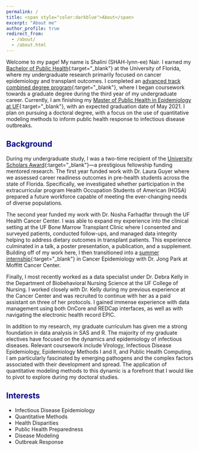 ```yaml
---
permalink: /
title: <span style="color:darkblue">About</span>
excerpt: "About me"
author_profile: true
redirect_from: 
  - /about/
  - /about.html
---
```

  
Welcome to my page! My name is Shalini (SHAH-lynn-ee) Nair. I earned my [Bachelor of Public Health](https://undergrad.phhp.ufl.edu/program-overview/bph/){:target="_blank"} at the University of Florida, where my undergraduate research primarily focused on cancer epidemiology and transplant outcomes. I completed an [advanced track combined degree program](https://mph.ufl.edu/about/mph/collaborative-and-joint-mph-degrees/combination-bachelors-mph/){:target="_blank"}, where I began coursework towards a graduate degree during the third year of my undergraduate career. Currently, I am finishing my [Master of Public Health in Epidemiology at UF](https://mph.ufl.edu/about/concentration-options/epidemiology/){:target="_blank"}, with an expected graduation date of May 2021. I plan on pursuing a doctoral degree, with a focus on the use of quantitative modeling methods to inform public health response to infectious disease outbreaks. 

## <span style="color:darkblue">Background</span> 

During my undergraduate study, I was a two-time recipient of the [University Scholars Award](https://cur.aa.ufl.edu/university-scholars-program/){:target="_blank"}—a prestigious fellowship funding mentored research. The first year funded work with Dr. Laura Guyer where we assessed career readiness outcomes in pre-health students across the state of Florida. Specifically, we investigated whether participation in the extracurricular program Health Occupation Students of American (HOSA) prepared a future workforce capable of meeting the ever-changing needs of diverse populations.  

The second year funded my work with Dr. Nosha Farhadfar through the UF Health Cancer Center. I was able to expand my experience into the clinical setting at the UF Bone Marrow Transplant Clinic where I consented and surveyed patients, conducted follow-ups, and managed data integrity helping to address dietary outcomes in transplant patients. This experience culminated in a talk, a poster presentation, a publication, and a supplement. Building off of my work here, I then transitioned into a [summer internship](https://moffitt.org/education/research-education-and-training/office-of-undergraduate-and-visiting-scholar-affairs/formal-programs/spark/){:target="_blank"} in Cancer Epidemiology with Dr. Jong Park at Moffitt Cancer Center.   

Finally, I most recently worked as a data specialist under Dr. Debra Kelly in the Department of Biobehavioral Nursing Science at the UF College of Nursing. I worked closely with Dr. Kelly during my previous experience at the Cancer Center and was recruited to continue with her as a paid assistant on three of her protocols. I gained immense experience with data management using both OnCore and REDCap interfaces, as well as with navigating the electronic health record EPIC.  

In addition to my research, my graduate curriculum has given me a strong foundation in data analysis in SAS and R. The majority of my graduate electives have focused on the dynamics and epidemiology of infectious diseases. Relevant coursework include Virology, Infectious Disease Epidemiology, Epidemiology Methods I and II, and Public Health Computing. I am particularly fascinated by emerging pathogens and the complex factors associated with their development and spread. The application of quantitative modeling methods to this dynamic is a forefront that I would like to pivot to explore during my doctoral studies. 

## <span style="color:darkblue">Interests</span>  
  
* Infectious Disease Epidemiology  
* Quantitative Methods 
* Health Disparities 
* Public Health Preparedness
* Disease Modeling  
* Outbreak Response
  

